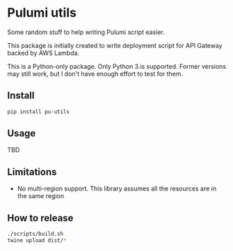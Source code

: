 # Pulumi utils

Some random stuff to help writing Pulumi script easier.

This package is initially created to write deployment script for API Gateway backed by AWS Lambda.

This is a Python-only package. Only Python 3.is supported. Former versions may still work, but I
don't have enough effort to test for them.

## Install

```sh
pip install pu-utils
```

## Usage

TBD

## Limitations

- No multi-region support. This library assumes all the resources are in the same region

## How to release

```sh
./scripts/build.sh
twine upload dist/*
```

